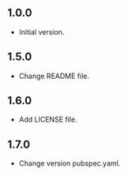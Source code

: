 ## 1.0.0

- Initial version.

## 1.5.0

- Change README file.

## 1.6.0

- Add LICENSE file.

## 1.7.0

- Change version pubspec.yaml.